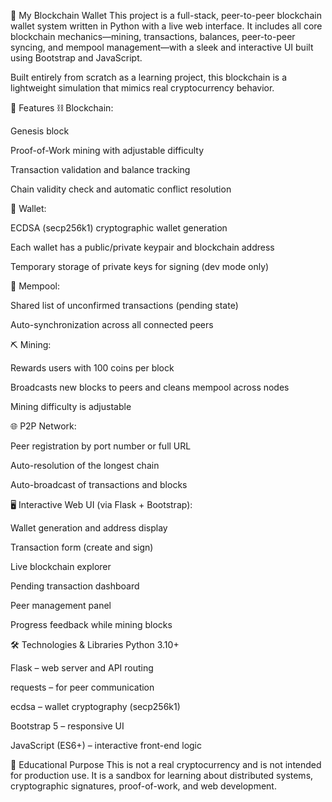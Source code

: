🧱 My Blockchain Wallet
This project is a full-stack, peer-to-peer blockchain wallet system written in Python with a live web interface. It includes all core blockchain mechanics—mining, transactions, balances, peer-to-peer syncing, and mempool management—with a sleek and interactive UI built using Bootstrap and JavaScript.

Built entirely from scratch as a learning project, this blockchain is a lightweight simulation that mimics real cryptocurrency behavior.

🚀 Features
⛓️ Blockchain:

Genesis block

Proof-of-Work mining with adjustable difficulty

Transaction validation and balance tracking

Chain validity check and automatic conflict resolution

👛 Wallet:

ECDSA (secp256k1) cryptographic wallet generation

Each wallet has a public/private keypair and blockchain address

Temporary storage of private keys for signing (dev mode only)

🔀 Mempool:

Shared list of unconfirmed transactions (pending state)

Auto-synchronization across all connected peers

⛏️ Mining:

Rewards users with 100 coins per block

Broadcasts new blocks to peers and cleans mempool across nodes

Mining difficulty is adjustable

🌐 P2P Network:

Peer registration by port number or full URL

Auto-resolution of the longest chain

Auto-broadcast of transactions and blocks

🖥️ Interactive Web UI (via Flask + Bootstrap):

Wallet generation and address display

Transaction form (create and sign)

Live blockchain explorer

Pending transaction dashboard

Peer management panel

Progress feedback while mining blocks

🛠️ Technologies & Libraries
Python 3.10+

Flask – web server and API routing

requests – for peer communication

ecdsa – wallet cryptography (secp256k1)

Bootstrap 5 – responsive UI

JavaScript (ES6+) – interactive front-end logic

🧠 Educational Purpose
This is not a real cryptocurrency and is not intended for production use. It is a sandbox for learning about distributed systems, cryptographic signatures, proof-of-work, and web development.
